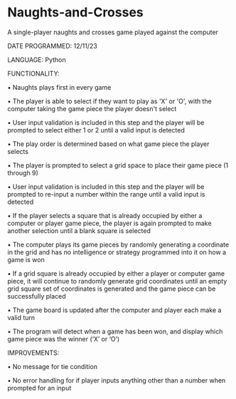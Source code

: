 # Naughts-and-Crosses
A single-player naughts and crosses game played against the computer

DATE PROGRAMMED: 12/11/23

LANGUAGE: Python 

FUNCTIONALITY: 

• Naughts plays first in every game

• The player is able to select if they want to play as 'X' or 'O', with the computer taking the game piece the player doesn't select

• User input validation is included in this step and the player will be prompted to select either 1 or 2 until a valid input is detected

• The play order is determined based on what game piece the player selects

• The player is prompted to select a grid space to place their game piece (1 through 9) 

• User input validation is included in this step and the player will be prompted to re-input a number within the range until a valid input is detected

• If the player selects a square that is already occupied by either a computer or player game piece, the player is again prompted to make another selection until a blank square is selected

• The computer plays its game pieces by randomly generating a coordinate in the grid and has no intelligence or strategy programmed into it on how a game is won

• If a grid square is already occupied by either a player or computer game piece, it will continue to randomly generate grid coordinates until an empty grid square set of coordinates is generated and the game piece can be successfully placed

• The game board is updated after the computer and player each make a valid turn

• The program will detect when a game has been won, and display which game piece was the winner (‘X’ or ‘O’) 

IMPROVEMENTS:

• No message for tie condition

• No error handling for if player inputs anything other than a number when prompted for an input 
